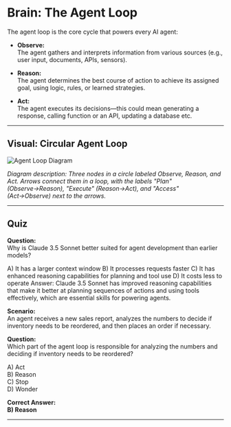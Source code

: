 # Brain: The Agent Loop

The agent loop is the core cycle that powers every AI agent:

- **Observe:**  
  The agent gathers and interprets information from various sources (e.g., user input, documents, APIs, sensors).

- **Reason:**  
  The agent determines the best course of action to achieve its assigned goal, using logic, rules, or learned strategies.

- **Act:**  
  The agent executes its decisions—this could mean generating a response, calling function or an API, updating a database etc.

---

## Visual: Circular Agent Loop

![Agent Loop Diagram](agent-loop.svg)

*Diagram description: Three nodes in a circle labeled Observe, Reason, and Act. Arrows connect them in a loop, with the labels "Plan" (Observe→Reason), "Execute" (Reason→Act), and "Access" (Act→Observe) next to the arrows.*

---

## Quiz

**Question:**  
Why is Claude 3.5 Sonnet better suited for agent development than earlier models?

A) It has a larger context window
B) It processes requests faster
C) It has enhanced reasoning capabilities for planning and tool use
D) It costs less to operate
Answer: Claude 3.5 Sonnet has improved reasoning capabilities that make it better at planning sequences of actions and using tools effectively, which are essential skills for powering agents.

**Scenario:**  
An agent receives a new sales report, analyzes the numbers to decide if inventory needs to be reordered, and then places an order if necessary.

**Question:**  
Which part of the agent loop is responsible for analyzing the numbers and deciding if inventory needs to be reordered?

A) Act  
B) Reason  
C) Stop  
D) Wonder  

**Correct Answer:**  
**B) Reason** 

---
